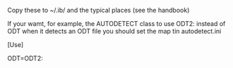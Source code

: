 Copy these to ~/.ib/
and the typical places (see the handbook)

If your wamt, for example, the AUTODETECT class to use ODT2: instead of ODT when it detects an ODT file you should set the map tin autodetect.ini

[Use]


ODT=ODT2:

